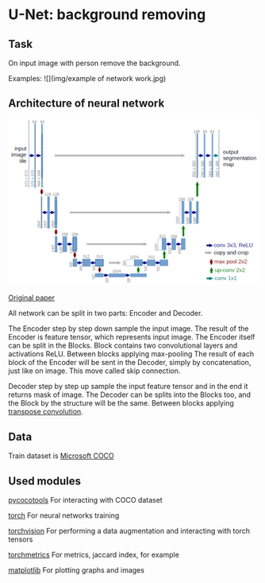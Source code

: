 # U-Net: background removing

## Task
On input image with person remove the background.

Examples:
![](img/example of network work.jpg)

## Architecture of neural network
![](img/UNet_architecture.png)

[Original paper](https://arxiv.org/abs/1505.04597)

All network can be split in two parts: Encoder and Decoder. 

The Encoder step by step down sample the input image. 
The result of the Encoder is feature tensor, which represents input image.
The Encoder itself can be split in the Blocks. Block contains two convolutional layers and activations ReLU.
Between blocks applying max-pooling
The result of each block of the Encoder will be sent in the Decoder, simply by concatenation, just like on image.
This move called skip connection.


Decoder step by step up sample the input feature tensor and in the end it returns mask of image.
The Decoder can be splits into the Blocks too, and the Block by the structure will be the same.
Between blocks applying 
[transpose convolution](https://towardsdatascience.com/what-is-transposed-convolutional-layer-40e5e6e31c11).

## Data

Train dataset is [Microsoft COCO](https://cocodataset.org/#home)


## Used modules

[pycocotools](https://github.com/cocodataset/cocoapi) For interacting with COCO dataset

[torch](https://pytorch.org/) For neural networks training

[torchvision](https://pytorch.org/vision/stable/index.html) For performing a data augmentation and interacting with torch tensors

[torchmetrics](https://torchmetrics.readthedocs.io/en/stable/) For metrics, jaccard index, for example

[matplotlib](https://matplotlib.org/) For plotting graphs and images
